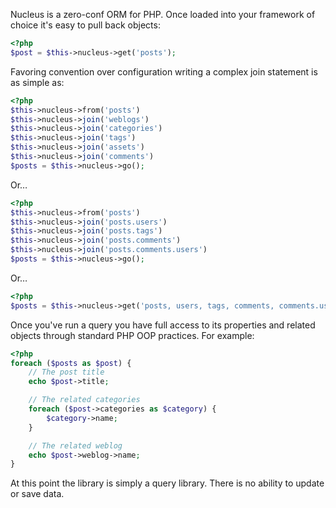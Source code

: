 Nucleus is a zero-conf ORM for PHP. Once loaded into your framework of choice it's easy to pull back objects:

```php
<?php
$post = $this->nucleus->get('posts');
```

Favoring convention over configuration writing a complex join statement is as simple as:

```php
<?php
$this->nucleus->from('posts')
$this->nucleus->join('weblogs')
$this->nucleus->join('categories')
$this->nucleus->join('tags')
$this->nucleus->join('assets')
$this->nucleus->join('comments')
$posts = $this->nucleus->go();
```

Or…

```php
<?php
$this->nucleus->from('posts')
$this->nucleus->join('posts.users')
$this->nucleus->join('posts.tags')
$this->nucleus->join('posts.comments')
$this->nucleus->join('posts.comments.users')
$posts = $this->nucleus->go();
```

Or…

```php
<?php
$posts = $this->nucleus->get('posts, users, tags, comments, comments.users')
```

Once you've run a query you have full access to its properties and related objects through standard PHP OOP practices. For example:

```php
<?php
foreach ($posts as $post) {
	// The post title
	echo $post->title;

	// The related categories
	foreach ($post->categories as $category) {
		$category->name;
	}

	// The related weblog
	echo $post->weblog->name;
}
```

At this point the library is simply a query library. There is no ability to update or save data.